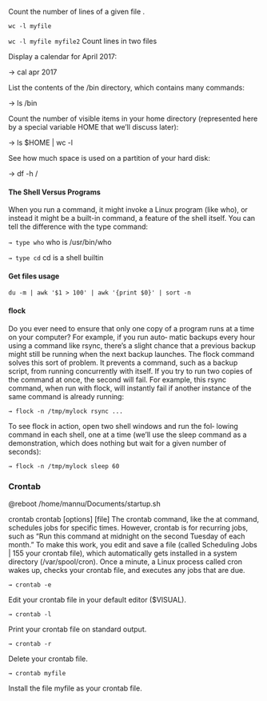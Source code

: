 

Count the number of lines of a given file .

```wc -l myfile```

```wc -l myfile myfile2```    Count lines in two files

Display a calendar for April 2017:


→ cal apr 2017

List the contents of the /bin directory, which contains many
commands:


→ ls /bin

Count the number of visible items in your home directory
(represented here by a special variable HOME that we’ll discuss
later):


→ ls $HOME | wc -l

See how much space is used on a partition of your hard disk:


→ df -h /


#### The Shell Versus Programs
When you run a command, it might invoke a Linux program
(like who), or instead it might be a built-in command, a feature
of the shell itself. You can tell the difference with the type command:

```→ type who```
who is /usr/bin/who

```→ type cd```
cd is a shell builtin



#### Get files usage 
 
```
du -m | awk '$1 > 100' | awk '{print $0}' | sort -n
```

#### flock 

Do you ever need to ensure that only one copy of a program
runs at a time on your computer? For example, if you run auto‐
matic backups every hour using a command like rsync, there’s
a slight chance that a previous backup might still be running
when the next backup launches. The flock command solves
this sort of problem. It prevents a command, such as a backup
script, from running concurrently with itself. If you try to run
two copies of the command at once, the second will fail. For
example, this rsync command, when run with flock, will
instantly fail if another instance of the same command is
already running:

```
→ flock -n /tmp/mylock rsync ...
```

To see flock in action, open two shell windows and run the fol‐
lowing command in each shell, one at a time (we’ll use the
sleep command as a demonstration, which does nothing but
wait for a given number of seconds):

```
→ flock -n /tmp/mylock sleep 60
```

### Crontab


@reboot /home/mannu/Documents/startup.sh


crontab
crontab [options] [file]
The crontab command, like the at command, schedules jobs
for specific times. However, crontab is for recurring jobs, such
as “Run this command at midnight on the second Tuesday of
each month.” To make this work, you edit and save a file (called
Scheduling Jobs | 155
your crontab file), which automatically gets installed in a system
directory (/var/spool/cron). Once a minute, a Linux process
called cron wakes up, checks your crontab file, and executes
any jobs that are due.
```
→ crontab -e
```
Edit your crontab file in your default editor ($VISUAL).
```
→ crontab -l
```
Print your crontab file on standard output.
```
→ crontab -r
```
Delete your crontab file.
```
→ crontab myfile
```
Install the file myfile as your crontab file.

